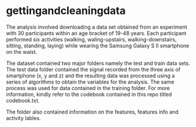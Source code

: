 # gettingandcleaningdata
The analysis involved downloading a data set obtained from an experiment with 30 participants within an age bracket of 19-48 years. Each participant performed six activities (walking, waling-upstairs, walking-downstairs, sitting, standing, laying) while wearing the Samsung Galaxy S II smartphone on the waist.

The dataset contained two major folders namely the test and train data sets. The test data folder contained the signal recorded from the three axis of smartphone (x, y and z) and the resulting data was processed using a series of algorithms to obtain the variables for the analysis. The same process was used for data contained in the training folder. For more information, kindly refer to the codebook contained in this repo titled codebook.txt.

The folder also contained information on the features, features info and activity lables.
